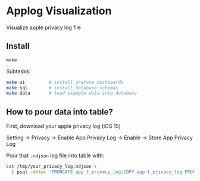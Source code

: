 # Applog Visualization

Visualize apple privacy log file

## Install

```bash
make
```

Subtasks:

```bash
make ui         # install grafana dashboards
make sql        # install database schemas
make data       # load example data into database
```


## How to pour data into table?

First, download your apple privacy log (iOS 15)

Setting -> Privacy -> Enable App Privacy Log -> Enable -> Store App Privacy Log

Pour that `.ndjson` log file into table with:


```bash
cat /tmp/your_privacy_log.ndjson \
  | psql -AXtwc 'TRUNCATE app.t_privacy_log;COPY app.t_privacy_log FROM STDIN;REFRESH MATERIALIZED VIEW app.privacy_log;'
```
